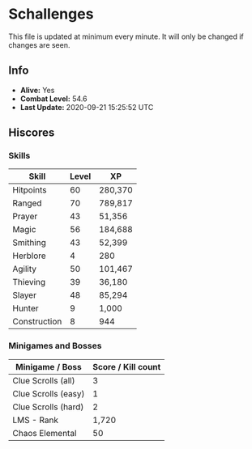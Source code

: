 # Schallenges

This file is updated at minimum every minute. It will only be changed if changes are seen.

## Info

 - **Alive:** Yes
 - **Combat Level:** 54.6
 - **Last Update:** 2020-09-21 15:25:52 UTC

## Hiscores

### Skills

| Skill | Level | XP |
|--|--|--|
| Hitpoints | 60 | 280,370 |
| Ranged | 70 | 789,817 |
| Prayer | 43 | 51,356 |
| Magic | 56 | 184,688 |
| Smithing | 43 | 52,399 |
| Herblore | 4 | 280 |
| Agility | 50 | 101,467 |
| Thieving | 39 | 36,180 |
| Slayer | 48 | 85,294 |
| Hunter | 9 | 1,000 |
| Construction | 8 | 944 |

### Minigames and Bosses

| Minigame / Boss | Score / Kill count |
|--|--|
| Clue Scrolls (all) | 3 |
| Clue Scrolls (easy) | 1 |
| Clue Scrolls (hard) | 2 |
| LMS - Rank | 1,720 |
| Chaos Elemental | 50 |
